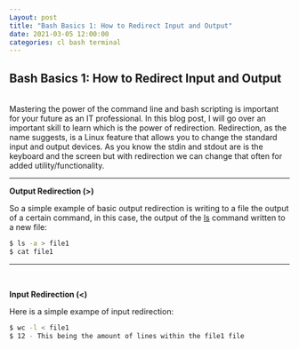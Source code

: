 ```yaml
---
Layout: post
title: "Bash Basics 1: How to Redirect Input and Output"
date: 2021-03-05 12:00:00
categories: cl bash terminal
---
```


## **Bash Basics 1: How to Redirect Input and Output**

<br> 
Mastering the power of the command line and bash scripting is important for your future as an IT professional. In this blog post, I will go over an important skill to learn which is the power of redirection. Redirection, as the name suggests, is a Linux feature that allows you to change the standard input and output devices. As you know the stdin and stdout are is the keyboard and the screen but with redirection we can change that often for added utility/functionality. 
<br>

---

**Output Redirection (>)**

So a simple example of basic output redirection is writing to a file the output of a certain command, in this case, the output of the <ins>ls</ins> command written to a new file: 

``` bash
$ ls -a > file1
$ cat file1
```

---

<br>

**Input Redirection (<)**

Here is a simple exampe of input redirection: 

``` bash
$ wc -l < file1
$ 12 - This being the amount of lines within the file1 file
``` 
